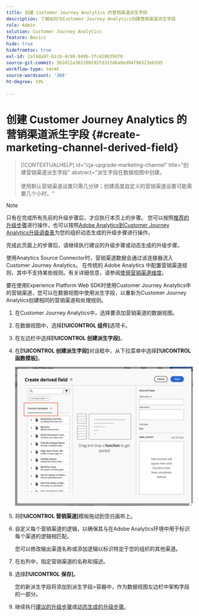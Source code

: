 ```yaml
---
title: 创建 Customer Journey Analytics 的营销渠道派生字段
description: 了解如何为Customer Journey Analytics创建营销渠道派生字段
role: Admin
solution: Customer Journey Analytics
feature: Basics
hide: true
hidefromtoc: true
exl-id: 2a74da97-61cb-4c98-949b-3fc428839d70
source-git-commit: 3b1012a302200192fd31fd6a9ed94f96323eb595
workflow-type: tm+mt
source-wordcount: '368'
ht-degree: 19%

---
```


# 创建 Customer Journey Analytics 的营销渠道派生字段 {#create-marketing-channel-derived-field}

<!-- markdownlint-disable MD034 -->

>[!CONTEXTUALHELP]
>id="cja-upgrade-marketing-channel"
>title="创建营销渠道派生字段"
>abstract="派生字段在数据视图中创建。<br><br>使用默认营销渠道设置只需几分钟；创建高度自定义的营销渠道设置可能需要几个小时。"

<!-- markdownlint-enable MD034 -->

>[!NOTE]
> 
>只有在完成所有先前的升级步骤后，才应执行本页上的步骤。 您可以按照[推荐的升级步骤](/help/getting-started/cja-upgrade/cja-upgrade-recommendations.md#recommended-upgrade-steps-for-most-organizations)进行操作，也可以按照[Adobe Analytics到Customer Journey Analytics升级调查表](https://gigazelle.github.io/cja-ttv/)为您的组织动态生成的升级步骤进行操作。
>
>完成此页面上的步骤后，请继续执行建议的升级步骤或动态生成的升级步骤。

使用Analytics Source Connector时，营销渠道数据会通过该连接器流入Customer Journey Analytics。 在传统的 Adobe Analytics 中配置营销渠道规则，其中不支持某些规则。有关详细信息，请参阅[使用营销渠道维度](/help/use-cases/aa-data/marketing-channels.md)。

要在使用Experience Platform Web SDK时使用Customer Journey Analytics中的营销渠道，您可以在数据视图中使用派生字段，以重新为Customer Journey Analytics创建相同的营销渠道和处理规则。

1. 在Customer Journey Analytics中，选择要添加营销渠道的数据视图。

1. 在数据视图中，选择&#x200B;**[!UICONTROL 组件]**&#x200B;选项卡。

1. 在左边栏中选择&#x200B;**[!UICONTROL 创建派生字段]**。

1. 在&#x200B;**[!UICONTROL 创建派生字段]**&#x200B;对话框中，从下拉菜单中选择&#x200B;**[!UICONTROL 函数模板]**。

   ![创建派生字段函数模板](assets/derived-field-create.png)

1. 将&#x200B;**[!UICONTROL 营销渠道]**&#x200B;模板拖动到空白画布上。

1. 自定义每个营销渠道的逻辑，以确保其与在Adobe Analytics环境中用于标识每个渠道的逻辑相匹配。

   您可以修改输出渠道名称或添加逻辑以标识特定于您的组织的其他渠道。

1. 在右列中，指定营销渠道的名称和描述。

1. 选择&#x200B;**[!UICONTROL 保存]**。

   您的新派生字段将添加到派生字段>容器中，作为数据视图左边栏中架构字段的一部分。

1. 继续执行[建议的升级步骤](/help/getting-started/cja-upgrade/cja-upgrade-recommendations.md#recommended-upgrade-steps-for-most-organizations)或[动态生成的升级步骤](https://gigazelle.github.io/cja-ttv/)。
